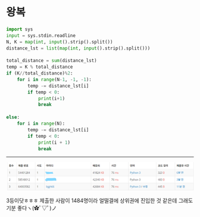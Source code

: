 # 왕복

```python
import sys
input = sys.stdin.readline
N, K = map(int, input().strip().split())
distance_lst = list(map(int, input().strip().split()))

total_distance = sum(distance_lst)
temp = K % total_distance
if (K//total_distance)%2:
    for i in range(N-1, -1, -1):
        temp -= distance_lst[i]
        if temp < 0:
            print(i+1)
            break

else:
    for i in range(N):
        temp -= distance_lst[i]
        if temp < 0:
            print(i + 1)
            break
```

---

![image-20230725003308274](assets/image-20230725003308274.png)

3등이닷ㅎㅎㅎ 제출한 사람이 1484명이라 얼떨결에 상위권에 진입한 것 같은데 그래도 기분 좋다ヽ(✿ﾟ▽ﾟ)ノ

